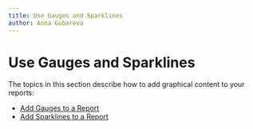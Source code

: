 ```yaml
---
title: Use Gauges and Sparklines
author: Anna Gubareva
---
```

# Use Gauges and Sparklines

The topics in this section describe how to add graphical content to your reports:

* [Add Gauges to a Report](use-gauges-and-sparklines/add-gauges-to-a-report.md)
* [Add Sparklines to a Report](use-gauges-and-sparklines/add-sparklines-to-a-report.md)

